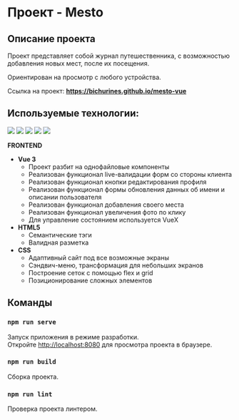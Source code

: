 # Проект - Mesto

## Описание проекта
Проект представляет собой журнал путешественника, с возможностью добавления новых мест, после их посещения.

Ориентирован на просмотр с любого устройства.

Ссылка на проект: **https://bichurines.github.io/mesto-vue**

## Используемые технологии:
![](https://img.shields.io/badge/Markdown-HTML5-informational?style=flat&logo=html5&logoColor=white&color=2bbc8a)
![](https://img.shields.io/badge/Markdown-CSS3-informational?style=flat&logo=css3&logoColor=white&color=2bbc8a)
![](https://img.shields.io/badge/APL-JS-informational?style=flat&logo=javascript&logoColor=white&color=2bbc8a)
![](https://img.shields.io/badge/Framework-Vue3-informational?style=flat&logo=vue.js&logoColor=white&color=2bbc8a)
![](https://img.shields.io/badge/State%20Management-VueX-informational?style=flat&logo=vue.js&logoColor=white&color=2bbc8a)

__FRONTEND__
* __Vue 3__
  * Проект разбит на однофайловые компоненты
  * Реализован функционал live-валидации форм со стороны клиента
  * Реализован функционал кнопки редактирования профиля
  * Реализован функционал формы обновления данных об имени и описании пользователя
  * Реализован функционал добавления своего места
  * Реализован функционал увеличения фото по клику
  * Для управление состоянием используется VueX
* __HTML5__
  * Семантические тэги
  * Валидная разметка
* __CSS__
  * Адаптивный сайт под все возможные экраны
  * Сэндвич-меню, трансформация для небольших экранов
  * Построение сеток с помощью flex и grid
  * Позиционирование сложных элементов

## Команды

### `npm run serve`

Запуск приложения в режиме разработки.<br/>
Откройте [http://localhost:8080](http://localhost:8080) для просмотра проекта в браузере.

### `npm run build`

Сборка проекта.

### `npm run lint`

Проверка проекта линтером.
